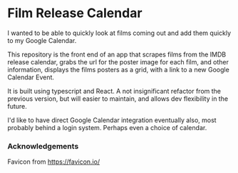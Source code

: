 # Film Release Calendar

I wanted to be able to quickly look at films coming out and add them quickly to my Google Calendar.

This repository is the front end of an app that scrapes films from the IMDB release calendar, grabs the url for the poster image for each film, and other information, displays the films posters as a grid, with a link to a new Google Calendar Event.

It is built using typescript and React. A not insignificant refactor from the previous version, but will easier to maintain, and allows dev flexibility in the future.

I'd like to have direct Google Calendar integration eventually also, most probably behind a login system.
Perhaps even a choice of calendar.

### Acknowledgements
Favicon from https://favicon.io/